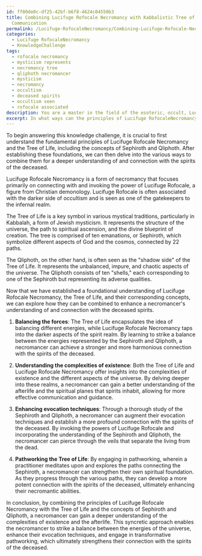 ```yaml
---
id: ff00de0c-df25-42bf-b6f8-4624c04550b3
title: Combining Lucifuge Rofocale Necromancy with Kabbalistic Tree of Life for Deceased
  Communication
permalink: /Lucifuge-RofocaleNecromancy/Combining-Lucifuge-Rofocale-Necromancy-with-Kabbalistic-Tree-of-Life-for-Deceased-Communication/
categories:
  - Lucifuge RofocaleNecromancy
  - KnowledgeChallenge
tags:
  - rofocale necromancy
  - mysticism represents
  - necromancy tree
  - qliphoth necromancer
  - mysticism
  - necromancy
  - occultism
  - deceased spirits
  - occultism seen
  - rofocale associated
description: You are a master in the field of the esoteric, occult, Lucifuge RofocaleNecromancy and Education. You are a writer of tests, challenges, books and deep knowledge on Lucifuge RofocaleNecromancy for initiates and students to gain deep insights and understanding from. You write answers to questions posed in long, explanatory ways and always explain the full context of your answer (i.e., related concepts, formulas, examples, or history), as well as the step-by-step thinking process you take to answer the challenges. Be rigorous and thorough, and summarize the key themes, ideas, and conclusions at the end.
excerpt: In what ways can the principles of Lucifuge RofocaleNecromancy be combined with the Tree of Life to enhance a necromancer's understanding of and connection with the spirits of the deceased, specifically considering the interaction between the Sephiroth and the Qliphoth?
---
```

To begin answering this knowledge challenge, it is crucial to first understand the fundamental principles of Lucifuge Rofocale Necromancy and the Tree of Life, including the concepts of Sephiroth and Qliphoth. After establishing these foundations, we can then delve into the various ways to combine them for a deeper understanding of and connection with the spirits of the deceased.

Lucifuge Rofocale Necromancy is a form of necromancy that focuses primarily on connecting with and invoking the power of Lucifuge Rofocale, a figure from Christian demonology. Lucifuge Rofocale is often associated with the darker side of occultism and is seen as one of the gatekeepers to the infernal realm.

The Tree of Life is a key symbol in various mystical traditions, particularly in Kabbalah, a form of Jewish mysticism. It represents the structure of the universe, the path to spiritual ascension, and the divine blueprint of creation. The tree is comprised of ten emanations, or Sephiroth, which symbolize different aspects of God and the cosmos, connected by 22 paths.

The Qliphoth, on the other hand, is often seen as the "shadow side" of the Tree of Life. It represents the unbalanced, impure, and chaotic aspects of the universe. The Qliphoth consists of ten "shells," each corresponding to one of the Sephiroth but representing its adverse qualities.

Now that we have established a foundational understanding of Lucifuge Rofocale Necromancy, the Tree of Life, and their corresponding concepts, we can explore how they can be combined to enhance a necromancer's understanding of and connection with the deceased spirits.

1. **Balancing the forces**: The Tree of Life encapsulates the idea of balancing different energies, while Lucifuge Rofocale Necromancy taps into the darker aspects of the spirit realm. By learning to strike a balance between the energies represented by the Sephiroth and Qliphoth, a necromancer can achieve a stronger and more harmonious connection with the spirits of the deceased.

2. **Understanding the complexities of existence**: Both the Tree of Life and Lucifuge Rofocale Necromancy offer insights into the complexities of existence and the different aspects of the universe. By delving deeper into these realms, a necromancer can gain a better understanding of the afterlife and the spiritual planes that spirits inhabit, allowing for more effective communication and guidance.

3. **Enhancing evocation techniques**: Through a thorough study of the Sephiroth and Qliphoth, a necromancer can augment their evocation techniques and establish a more profound connection with the spirits of the deceased. By invoking the powers of Lucifuge Rofocale and incorporating the understanding of the Sephiroth and Qliphoth, the necromancer can pierce through the veils that separate the living from the dead.

4. **Pathworking the Tree of Life**: By engaging in pathworking, wherein a practitioner meditates upon and explores the paths connecting the Sephiroth, a necromancer can strengthen their own spiritual foundation. As they progress through the various paths, they can develop a more potent connection with the spirits of the deceased, ultimately enhancing their necromantic abilities.

In conclusion, by combining the principles of Lucifuge Rofocale Necromancy with the Tree of Life and the concepts of Sephiroth and Qliphoth, a necromancer can gain a deeper understanding of the complexities of existence and the afterlife. This syncretic approach enables the necromancer to strike a balance between the energies of the universe, enhance their evocation techniques, and engage in transformative pathworking, which ultimately strengthens their connection with the spirits of the deceased.
